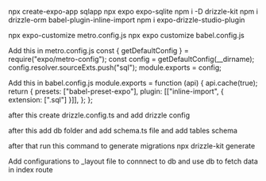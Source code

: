 npx create-expo-app sqlapp
npx expo expo-sqlite
npm i -D drizzle-kit
npm i drizzle-orm babel-plugin-inline-import
npm i expo-drizzle-studio-plugin

npx expo-customize metro.config.js
npx expo customize babel.config.js

Add this in metro.config.js
const { getDefaultConfig } = require("expo/metro-config");
const config = getDefaultConfig(\_\_dirname);
config.resolver.sourceExts.push("sql");
module.exports = config;

Add this in babel.config.js
module.exports = function (api) {
api.cache(true);
return {
presets: ["babel-preset-expo"],
plugin: [["inline-import", { extension: [".sql"] }]],
};
};

after this create drizzle.config.ts
and add drizzle config

after this add db folder and add schema.ts file
and add tables schema

after that run this command to generate migrations
npx drizzle-kit generate

Add configurations to \_layout file to connnect to db
and use db to fetch data in index route
